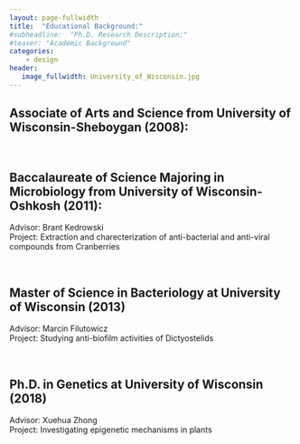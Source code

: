 ```yaml
---
layout: page-fullwidth
title:  "Educational Background:"
#subheadline:  "Ph.D. Research Description:"
#teaser: "Academic Background"
categories:
    - design
header:
   image_fullwidth: University_of_Wisconsin.jpg
---
```

<h2>Associate of Arts and Science from University of Wisconsin-Sheboygan (2008):</h2>

<div class="row">
    <div class="medium-4 columns t30">
    <img src="{{ site.urlimg }}UW_sheboygan.jpg" alt="">
    </div><!-- /.medium-4.columns -->  
</div>

<br />

<h2>Baccalaureate of Science Majoring in Microbiology from University of Wisconsin-Oshkosh (2011):</h2>
<p>Advisor: Brant Kedrowski<br />
Project: Extraction and charecterization of anti-bacterial and anti-viral compounds from Cranberries</p>

<div class="row">
    <div class="medium-3 columns t30">
    <img src="{{ site.urlimg }}UWO_micro.jpg" alt="">
    </div><!-- /.medium-4.columns -->  
</div>

<br />

<h2>Master of Science in Bacteriology at University of Wisconsin (2013)</h2>
<p>Advisor: Marcin Filutowicz<br />
Project: Studying anti-biofilm activities of Dictyostelids</p>


<div class="row">
    <div class="medium-2 columns t30">
    <img src="{{ site.urlimg }}BacT_UW.jpg" alt="">
    </div><!-- /.medium-4.columns -->
<div class="row">
    <div class="medium-4 columns t30">
    <img src="{{ site.urlimg }}UW_logo2.png" alt="">
    </div><!-- /.medium-4.columns -->  
</div>
<br />

<h2>Ph.D. in Genetics at University of Wisconsin (2018)</h2>
<p>Advisor: Xuehua Zhong<br />
Project: Investigating epigenetic mechanisms in plants</p>

<div class="row">
    <div class="medium-2 columns t30">
    <img src="{{ site.urlimg }}Genetics.png" alt="">
    </div><!-- /.medium-4.columns -->
<div class="row">
    <div class="medium-3 columns t30">
    <img src="{{ site.urlimg }}WID.png" alt="">
    </div><!-- /.medium-4.columns -->  
<div class="row">
    <div class="medium-4 columns t30">
    <img src="{{ site.urlimg }}UW_logo2.png" alt="">
    </div><!-- /.medium-4.columns -->  
</div>
